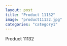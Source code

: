 ```yaml
---
layout: post
title: "Product 11132"
image: "product11132.jpg"
categories: "category1"
---
```

Product 11132
